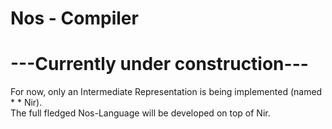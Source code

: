 # Nos - Compiler
# ---Currently under construction---
For now, only an Intermediate Representation is being implemented (named * * Nir).<br/>
The full fledged Nos-Language will be developed on top of Nir.<br/>
